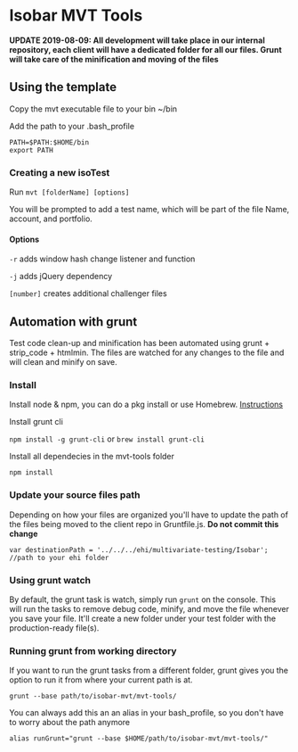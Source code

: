 # Isobar MVT Tools

**UPDATE 2019-08-09: All development will take place in our internal repository, each client will have a dedicated folder for all our files. Grunt will take care of the minification and moving of the files**

## Using the template
Copy the mvt executable file to your bin ~/bin

Add the path to your .bash_profile

```
PATH=$PATH:$HOME/bin
export PATH
```


### Creating a new isoTest
Run `mvt [folderName] [options]`

You will be prompted to add a test name, which will be part of the file Name, account, and portfolio.


#### Options
`-r` adds window hash change listener and function

`-j` adds jQuery dependency

`[number]` creates additional challenger files


## Automation with grunt
Test code clean-up and minification has been automated using grunt + strip_code + htmlmin. The files are watched for any changes to the file and will clean and minify on save.


### Install
Install node & npm, you can do a pkg install or use Homebrew. [Instructions](https://www.dyclassroom.com/howto-mac/how-to-install-nodejs-and-npm-on-mac-using-homebrew)

Install grunt cli

`npm install -g grunt-cli` or `brew install grunt-cli`

Install all dependecies in the mvt-tools folder

`npm install`

### Update your source files path
Depending on how your files are organized you'll have to update the path of the files being moved to the client repo in Gruntfile.js. **Do not commit this change**

```
var destinationPath = '../../../ehi/multivariate-testing/Isobar'; //path to your ehi folder
```

### Using grunt watch
By default, the grunt task is watch, simply run `grunt` on the console. This will run the tasks to remove debug code, minify, and move the file whenever you save your file. It'll create a new folder under your test folder with the production-ready file(s).

### Running grunt from working directory
If you want to run the grunt tasks from a different folder, grunt gives you the option to run it from where your current path is at.

`grunt --base path/to/isobar-mvt/mvt-tools/`

You can always add this an an alias in your bash_profile, so you don't have to worry about the path anymore

`alias runGrunt="grunt --base $HOME/path/to/isobar-mvt/mvt-tools/"`
